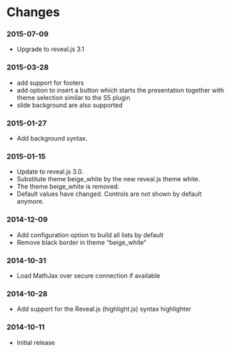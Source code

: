 Changes
=======

###     2015-07-09
        
  *  Upgrade to reveal.js 3.1


###  2015-03-28

  *  add support for footers
  *  add option to insert a button which starts the presentation together with theme selection similar to the S5 plugin
  *  slide background are also supported
    

###     2015-01-27

  *  Add background syntax.


###     2015-01-15

  * Update to reveal.js 3.0.
  * Substitute theme beige_white by the new reveal.js theme white.
  * The theme beige_white is removed.
  * Default values have changed. Controls are not shown by default anymore.


###    2014-12-09

  * Add configuration option to build all lists by default
  * Remove black border in theme “beige_white”


###    2014-10-31

 *  Load MathJax over secure connection if available


###    2014-10-28

 * Add support for the Reveal.js (highlight.js) syntax highlighter


###    2014-10-11
  * Initial release
